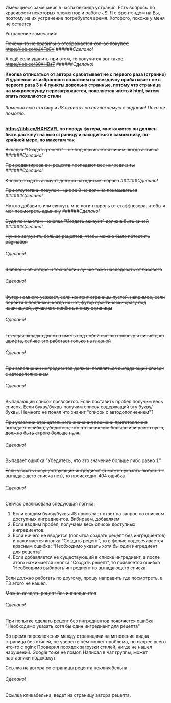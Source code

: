 Имеющиеся замечания в части бекэнда устранил. 
Есть вопросы по красивости некоторых элементов и работе JS.
Я с фронтэндом на Вы, поэтому на их устранение потребуется время.
Которого, похоже у меня не остается.

Устранение замечаний:

~~Почему-то не правильно отображается кол-во покупок: https://ibb.co/pJXFc0V~~
######_Сделано!_

~~А ещё если удалить при этом, то получится вот такое: https://ibb.co/30XHBs7~~
######_Сделано!_

**Кнопка отписаться от автора срабатывает не с первого раза (странно)
И удаление из избранного нажатием на звездочку срабатывает не с первого раза
3 и 4 пункты довольно странные, потому что страница на микросекунду перезагружается, появляется чистый html, затем опять появляются стили**
###### _Заменил всю статику и JS скрипты на прилагаемую в задании! Пока не помогло._ 

**https://ibb.co/HXHZVFL по поводу футера, мне кажется он должен быть растянут на всю страницу и находиться в самом низу, по-крайней мере, по макетам так**

~~Вкладка "Создать рецепт" - не подчёркивается синим, когда активна~~
######_Сделано!_

~~При редактировании рецепта пропадают все ингредиенты~~
######_Сделано!_

~~Кнопка создать аккаунт должна находиться справа~~
######_Сделано!_

~~При отсутствии покупок - цифра 0 не должна показываться~~
######_Сделано!_

~~Нужно добавить или скинуть мне логин пароль от стафф юзера, чтобы я мог посмотреть админку~~
######_Сделано!_

~~Судя по макетам - кнопка "Создать аккаунт" должна быть синей~~
######_Сделано!_


~~Нужно загрузить больше рецептов, чтобы можно было потестить pagination~~

###### _Сделано!_

~~Шаблоны об авторе и технологии лучше тоже наследовать от базового~~

###### _Сделано!_

~~Футер немного уезжает, если контент страницы пустой, например, если перейти в подписки, когда их нет, футер практически сразу под навигацией, лучше его прибить к низу страницы~~
###### _Сделано!_

~~Текущая вкладка должна иметь под собой синюю полоску и синий цвет шрифта, сейчас это работает только на главной~~

###### _Сделано!_

~~При заполнении ингредиентов должен появляться выпадающий список с автодополнением~~
###### _Сделано!_

Выпадающий список появляется. Если поставить пробел получим весь список.
Если букву/буквы получим список содержащий эту букву/буквы.
Немного не понял что значит "список с автодополнением"?

~~При указании отрицательного значения времени приготовления выпадает ошибка, убедитесь, что это значение больше или равно нулю, должно быть строго больше нуля.~~
###### _Сделано!_

Выпадает ошибка "Убедитесь, что это значение больше либо равно 1." 

~~Если указать несуществующий ингредиент (а можно указать любой. т.к выпадающего списка нет), то происходит 404 ошибка~~
###### _Сделано!_

Сейчас реализована следующая логика:
1. Если вводим букву/буквы JS присылает ответ на запрос со списком доступных ингредиентов. Вибираем, добавляем.
2. Если вводим пробел, получаем весь список доступных ингредиентов.
3. Если ничего не вводится (попытка создать рецепт без ингредиентов) и нажимается кнопка “Создать рецепт“, то в форме подсвечивается красным  ошибка: “Необходимо указать хотя бы один ингредиент для рецепта”
4. Если добавляется не существующий в списке ингредиент, а после этого нажимается кнопка “Создать рецепт“, то появляется ошибка 'Необходимо выбирать ингредиент из выпадающего списка'

Если должно работать по другому, прошу направить где посмотреть, в ТЗ этого не нашел.

~~Можно создать рецепт без ингредиентов~~
###### _Сделано!_
При попытке сделать рецепт без ингредиентов появляется ошибка "Необходимо указать хотя бы один ингредиент для рецепта"

Во время переключения между страницами на мгновение видна страница без стилей, не уверен в чём может проблема, но скорее всего что-то с nginx
Проверил порядок загрузки стилей, нигде не нашел нарушений.
Google тоже не помог. Написал в чат группы, может наставники подскажут.


~~Ссылка на автора со страницы рецепта некликабельна~~

###### _Сделано!_

Ссылка кликабельна, ведет на страницу автора рецепта.